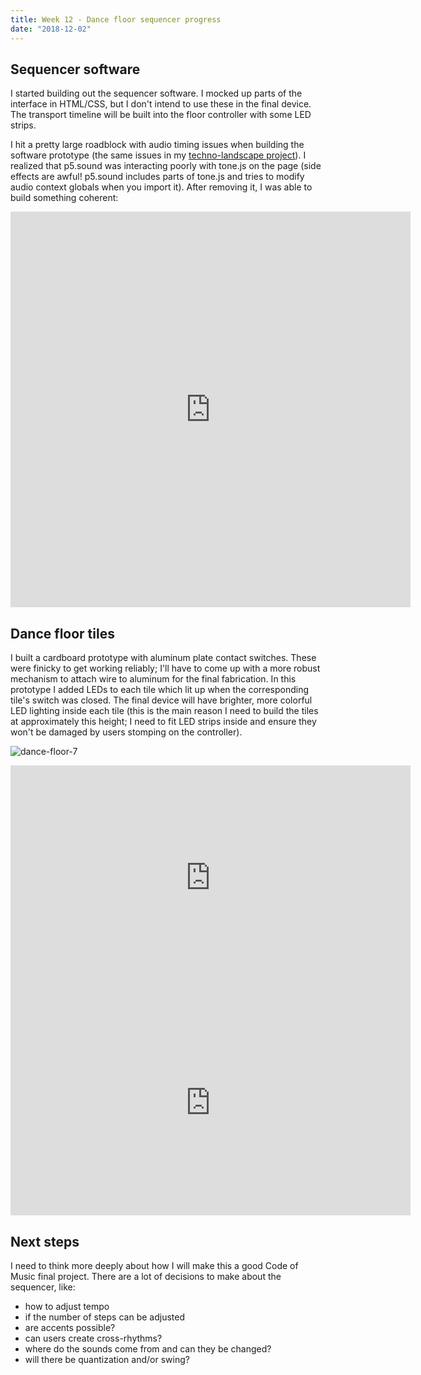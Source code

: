 ```yaml
---
title: Week 12 - Dance floor sequencer progress
date: "2018-12-02"
---
```


## Sequencer software

I started building out the sequencer software. I mocked up parts of the interface in HTML/CSS, but I don't intend to use these in the final device. The transport timeline will be built into the floor controller with some LED strips.

I hit a pretty large roadblock with audio timing issues when building the software prototype (the same issues in my [techno-landscape project](/projects/code-of-music/techno-landscape)). I realized that p5.sound was interacting poorly with tone.js on the page (side effects are awful! p5.sound includes parts of tone.js and tries to modify audio context globals when you import it). After removing it, I was able to build something coherent:

<iframe src="https://player.vimeo.com/video/304055758?loop=1&title=0&byline=0&portrait=0" width="640" height="633" frameborder="0" webkitallowfullscreen mozallowfullscreen allowfullscreen></iframe>

## Dance floor tiles

I built a cardboard prototype with aluminum plate contact switches. These were finicky to get working reliably; I'll have to come up with a more robust mechanism to attach wire to aluminum for the final fabrication. In this prototype I added LEDs to each tile which lit up when the corresponding tile's switch was closed. The final device will have brighter, more colorful LED lighting inside each tile (this is the main reason I need to build the tiles at approximately this height; I need to fit LED strips inside and ensure they won't be damaged by users stomping on the controller).

![dance-floor-7](final-project-images/dance-floor-7.jpg)

<iframe src="https://player.vimeo.com/video/304268474?loop=1&title=0&byline=0&portrait=0" width="640" height="360" frameborder="0" webkitallowfullscreen mozallowfullscreen allowfullscreen></iframe>

<iframe src="https://player.vimeo.com/video/304268489?loop=1&title=0&byline=0&portrait=0" width="640" height="360" frameborder="0" webkitallowfullscreen mozallowfullscreen allowfullscreen></iframe>

## Next steps

I need to think more deeply about how I will make this a good Code of Music final project. There are a lot of decisions to make about the sequencer, like:

-   how to adjust tempo
-   if the number of steps can be adjusted
-   are accents possible?
-   can users create cross-rhythms?
-   where do the sounds come from and can they be changed?
-   will there be quantization and/or swing?
